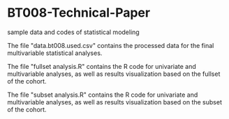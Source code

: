 # BT008-Technical-Paper
sample data and codes of statistical modeling 

The file "data.bt008.used.csv" contains the processed data for the final multivariable statistical analyses.

The file "fullset analysis.R" contains the R code for univariate and multivariable analyses, as well as results visualization based on the fullset of the cohort. 

The file "subset analysis.R" contains the R code for univariate and multivariable analyses, as well as results visualization based on the subset of the cohort. 
